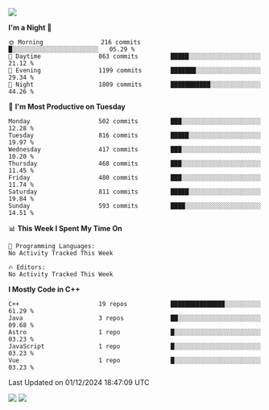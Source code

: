 ![](https://komarev.com/ghpvc/?username=lilpidgey&color=red)
<!--START_SECTION:waka-->
**I'm a Night 🦉** 

```text
🌞 Morning                216 commits         █░░░░░░░░░░░░░░░░░░░░░░░░   05.29 % 
🌆 Daytime                863 commits         █████░░░░░░░░░░░░░░░░░░░░   21.12 % 
🌃 Evening                1199 commits        ███████░░░░░░░░░░░░░░░░░░   29.34 % 
🌙 Night                  1809 commits        ███████████░░░░░░░░░░░░░░   44.26 % 
```
📅 **I'm Most Productive on Tuesday** 

```text
Monday                   502 commits         ███░░░░░░░░░░░░░░░░░░░░░░   12.28 % 
Tuesday                  816 commits         █████░░░░░░░░░░░░░░░░░░░░   19.97 % 
Wednesday                417 commits         ███░░░░░░░░░░░░░░░░░░░░░░   10.20 % 
Thursday                 468 commits         ███░░░░░░░░░░░░░░░░░░░░░░   11.45 % 
Friday                   480 commits         ███░░░░░░░░░░░░░░░░░░░░░░   11.74 % 
Saturday                 811 commits         █████░░░░░░░░░░░░░░░░░░░░   19.84 % 
Sunday                   593 commits         ████░░░░░░░░░░░░░░░░░░░░░   14.51 % 
```


📊 **This Week I Spent My Time On** 

```text
💬 Programming Languages: 
No Activity Tracked This Week

🔥 Editors: 
No Activity Tracked This Week
```

**I Mostly Code in C++** 

```text
C++                      19 repos            ███████████████░░░░░░░░░░   61.29 % 
Java                     3 repos             ██░░░░░░░░░░░░░░░░░░░░░░░   09.68 % 
Astro                    1 repo              █░░░░░░░░░░░░░░░░░░░░░░░░   03.23 % 
JavaScript               1 repo              █░░░░░░░░░░░░░░░░░░░░░░░░   03.23 % 
Vue                      1 repo              █░░░░░░░░░░░░░░░░░░░░░░░░   03.23 % 
```




 Last Updated on 01/12/2024 18:47:09 UTC
<!--END_SECTION:waka-->
![](https://hit.yhype.me/github/profile?user_id=42968544)
![](https://komarev.com/ghpvc/?lilpidgey)
